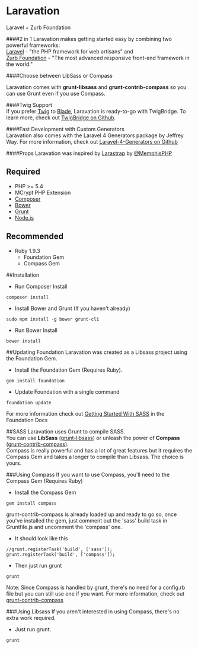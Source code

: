 Laravation
==========
Laravel + Zurb Foundation

####2 in 1
Laravation makes getting started easy by combining two powerful frameworks:   
[Laravel](http://laravel.com/) - "the PHP framework for web artisans" and   
[Zurb Foundation](http://foundation.zurb.com/) - "The most advanced responsive front-end framework in the world."

####Choose between LibSass or Compass

Laravation comes with __grunt-libsass__ and __grunt-contrib-compass__ so you can use Grunt even if you use Compass.

####Twig Support  
If you prefer [Twig](http://twig.sensiolabs.org/) to [Blade](http://laravel.com/docs/templates#blade-templating), Laravation is ready-to-go with TwigBridge. To learn more, check out [TwigBridge on Github](https://github.com/rcrowe/TwigBridge).

####Fast Development with  Custom Generators  
Laravation also comes with the Laravel 4 Generators package by Jeffrey Way. For more information, check out [Laravel-4-Generators on Github](https://github.com/JeffreyWay/Laravel-4-Generators)

####Props
Laravation was inspired by [Larastrap](https://github.com/memphisphp/larastrap) by [@MemphisPHP](https://twitter.com/MemphisPHP)

## Required
- PHP >= 5.4
- MCrypt PHP Extension
- [Composer](http://www.getcomposer.org)
- [Bower](http://bower.io/)
- [Grunt](http://gruntjs.com/getting-started)
 - [Node.js](http://nodejs.org/)

## Recommended
- Ruby 1.9.3
  - Foundation Gem
  - Compass Gem

##Installation

- Run Composer Install  
```
composer install
```

- Install Bower and Grunt (If you haven't already)  
```
sudo npm install -g bower grunt-cli
```

- Run Bower Install  
```
bower install
```

##Updating Foundation
Laravation was created as a Libsass project using the Foundation Gem.

- Install the Foundation Gem (Requires Ruby).  
```
gem install foundation
```

- Update Foundation with a single command  
```
foundation update
```

For more information check out [Getting Started With SASS](http://foundation.zurb.com/docs/sass.html) in the Foundation Docs

##SASS
Laravation uses Grunt to compile SASS.  
You can use __LibSass__ ([grunt-libsass](https://www.npmjs.org/package/grunt-libsass)) or unleash the power of __Compass__ ([grunt-contrib-compass](https://www.npmjs.org/package/grunt-contrib-compass)).  
Compass is really powerful and has a lot of great features but it requires the Compass Gem and takes a longer to compile than Libsass. The choice is yours.

###Using Compass
If you want to use Compass, you'll need to the Compass Gem (Requires Ruby)

- Install the Compass Gem   
```
gem install compass
```

grunt-contrib-compass is already loaded up and ready to go so, once you've installed the gem, just comment out the 'sass' build task in Gruntfile.js and uncomment the 
'compass' one.

- It should look like this  
```
//grunt.registerTask('build', ['sass']);  
grunt.registerTask('build', ['compass']);
```

- Then just run grunt  
```
grunt
```

Note: Since Compass is handled by grunt, there's no need for a config.rb file but you can still use one if you want. For more information, check out [grunt-contrib-compass](https://www.npmjs.org/package/grunt-contrib-compass)

###Using Libsass
If you aren't interested in using Compass, there's no extra work required.

- Just run grunt.  
```
grunt
```
